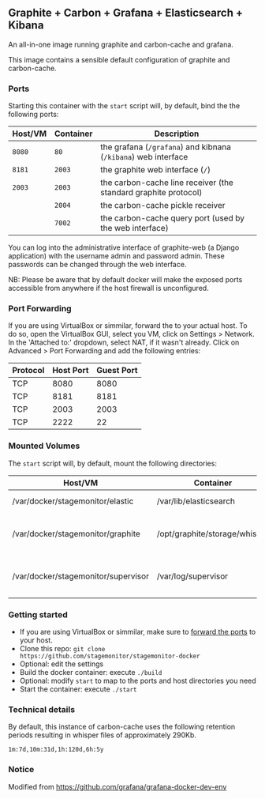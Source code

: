 ## Graphite + Carbon + Grafana + Elasticsearch + Kibana

An all-in-one image running graphite and carbon-cache and grafana.

This image contains a sensible default configuration of graphite and
carbon-cache.

### Ports
Starting this container with the `start` script will, by default, bind the the following
ports:

| Host/VM | Container | Description                                                     |
| ------- | --------- | --------------------------------------------------------------- |
| `8080`  | `80`      | the grafana (`/grafana`) and kibnana (`/kibana`) web interface  |
| `8181`  | `2003`    | the graphite web interface (`/`)                                |
| `2003`  | `2003`    | the carbon-cache line receiver (the standard graphite protocol) |
|         | `2004`    | the carbon-cache pickle receiver                                |
|         | `7002`    | the carbon-cache query port (used by the web interface)         |

You can log into the administrative interface of graphite-web (a Django application) with the username admin and password admin. These passwords can be changed through the web interface.

NB: Please be aware that by default docker will make the exposed ports accessible from anywhere if the host firewall is unconfigured.


### Port Forwarding
If you are using VirtualBox or simmilar, forward the to your actual host. To do so, open the VirtualBox GUI, select you VM, click on Settings > Network. In the 'Attached to:' dropdown, select NAT, if it wasn't already. Click on Advanced > Port Forwarding and add the following entries:

| Protocol | Host Port | Guest Port | 
| -------- | --------- | ---------- |
| TCP      | 8080      | 8080       |
| TCP      | 8181      | 8181       |
| TCP      | 2003      | 2003       |
| TCP      | 2222      | 22         |



### Mounted Volumes
The `start` script will, by default, mount the following directories:

| Host/VM                             | Container                     | Description                                |
| ----------------------------------- | ----------------------------- | ------------------------------------------ |
| /var/docker/stagemonitor/elastic    | /var/lib/elasticsearch        | elasticsearch index files                  |
| /var/docker/stagemonitor/graphite   | /opt/graphite/storage/whisper | whisper (timeseries) database files        |
| /var/docker/stagemonitor/supervisor | /var/log/supervisor           | logs for elasticsearch, graphite and nginx |


### Getting started
 * If you are using VirtualBox or simmilar, make sure to [forward the ports](https://github.com/stagemonitor/stagemonitor-docker/blob/master/README.md#port-forwarding) to your host.
 * Clone this repo: `git clone https://github.com/stagemonitor/stagemonitor-docker`
 * Optional: edit the settings
 * Build the docker container: execute `./build`
 * Optional: modify `start` to map to the ports and host directories you need
 * Start the container: execute `./start`

### Technical details
By default, this instance of carbon-cache uses the following retention periods
resulting in whisper files of approximately 290Kb.

    1m:7d,10m:31d,1h:120d,6h:5y

### Notice
Modified from https://github.com/grafana/grafana-docker-dev-env
